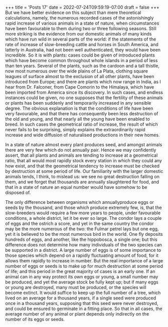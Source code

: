 +++
title = 'Posts 17'
date = 2022-07-24T09:59:19-07:00
draft = false
+++
But we have better evidence on this subject than mere theoretical calculations, namely, the numerous recorded cases of the astonishingly rapid increase of various animals in a state of nature, when circumstances have been favourable to them during two or three following seasons. Still more striking is the evidence from our domestic animals of many kinds which have run wild in several parts of the world: if the statements of the rate of increase of slow-breeding cattle and horses in South America, and latterly in Australia, had not been well authenticated, they would have been incredible. So it is with plants: cases could be given of introduced plants which have become common throughout whole islands in a period of less than ten years. Several of the plants, such as the cardoon and a tall thistle, now most numerous over the wide plains of La Plata, clothing square leagues of surface almost to the exclusion of all other plants, have been introduced from Europe; and there are plants which now range in India, as I hear from Dr. Falconer, from Cape Comorin to the Himalaya, which have been imported from America since its discovery. In such cases, and endless instances could be given, no one supposes that the fertility of these animals or plants has been suddenly and temporarily increased in any sensible degree. The obvious explanation is that the conditions of life have been very favourable, and that there has consequently been less destruction of the old and young, and that nearly all the young have been enabled to breed. In such cases the geometrical ratio of increase, the result of which never fails to be surprising, simply explains the extraordinarily rapid increase and wide diffusion of naturalised productions in their new homes.

In a state of nature almost every plant produces seed, and amongst animals there are very few which do not annually pair. Hence we may confidently assert, that all plants and animals are tending to increase at a geometrical ratio, that all would most rapidly stock every station in which they could any how exist, and that the geometrical tendency to increase must be checked by destruction at some period of life. Our familiarity with the larger domestic animals tends, I think, to mislead us: we see no great destruction falling on them, and we forget that thousands are annually slaughtered for food, and that in a state of nature an equal number would have somehow to be disposed of.

The only difference between organisms which annuallyproduce eggs or seeds by the thousand, and those which produce extremely few, is, that the slow-breeders would require a few more years to people, under favourable conditions, a whole district, let it be ever so large. The condor lays a couple of eggs and the ostrich a score, and yet in the same country the condor may be the more numerous of the two: the Fulmar petrel lays but one egg, yet it is believed to be the most numerous bird in the world. One fly deposits hundreds of eggs, and another, like the hippobosca, a single one; but this difference does not determine how many individuals of the two species can be supported in a district. A large number of eggs is of some importance to those species which depend on a rapidly fluctuating amount of food, for it allows them rapidly to increase in number. But the real importance of a large number of eggs or seeds is to make up for much destruction at some period of life; and this period in the great majority of cases is an early one. If an animal can in any way protect its own eggs or young, a small number may be produced, and yet the average stock be fully kept up; but if many eggs or young are destroyed, many must be produced, or the species will become extinct. It would suffice to keep up the full number of a tree, which lived on an average for a thousand years, if a single seed were produced once in a thousand years, supposing that this seed were never destroyed, and could be ensured to germinate in a fitting place. So that in all cases, the average number of any animal or plant depends only indirectly on the number of its eggs or seeds.
